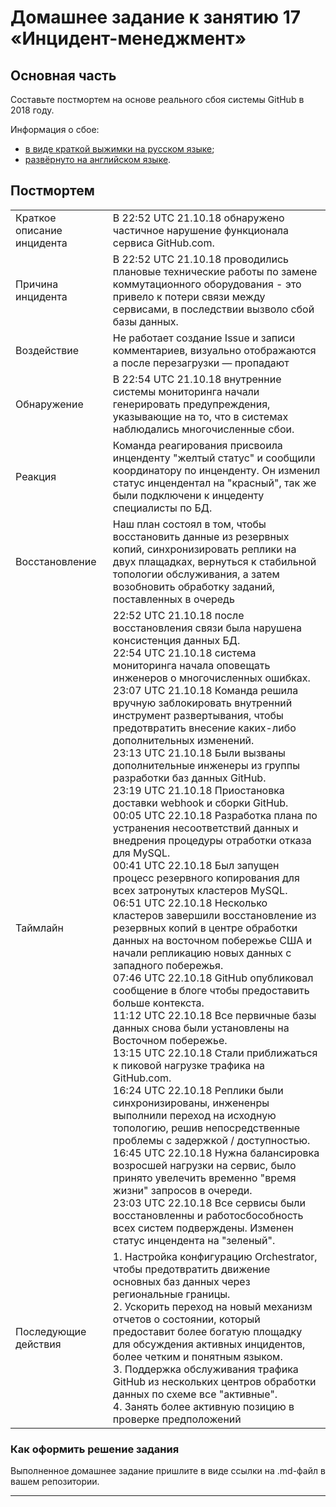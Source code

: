 # Домашнее задание к занятию 17 «Инцидент-менеджмент»

## Основная часть

Составьте постмортем на основе реального сбоя системы GitHub в 2018 году.

Информация о сбое: 

* [в виде краткой выжимки на русском языке](https://habr.com/ru/post/427301/);
* [развёрнуто на английском языке](https://github.blog/2018-10-30-oct21-post-incident-analysis/).

## Постмортем
 
|||
|---|----|
|Краткое описание инцидента|В 22:52 UTC 21.10.18 обнаружено частичное нарушение функционала сервиса GitHub.com.|
|Причина инцидента| В 22:52 UTC 21.10.18 проводились плановые технические работы по замене коммутационного оборудования - это привело к потери связи между сервисами, в последствии вызволо сбой базы данных.|
|Воздействие|Не работает создание Issue и записи комментариев, визуально отображаются а после перезагрузки — пропадают|
|Обнаружение|В 22:54 UTC 21.10.18 внутренние системы мониторинга начали генерировать предупреждения, указывающие на то, что в системах наблюдались многочисленные сбои.|
|Реакция| Команда реагирования присвоила инценденту "желтый статус" и сообщили координатору по инценденту. Он изменил статус инцендентал на "красный", так же были подключени к инцеденту специалисты по БД.|
|Восстановление| Наш план состоял в том, чтобы восстановить данные из резервных копий, синхронизировать реплики на двух плащадках, вернуться к стабильной топологии обслуживания, а затем возобновить обработку заданий, поставленных в очередь|
|Таймлайн|22:52 UTC 21.10.18 после восстановления связи была нарушена консистенция данных БД.<br> 22:54 UTC 21.10.18 система мониторинга начала оповещать инженеров о многочисленных ошибках. <br> 23:07 UTC 21.10.18 Команда решила вручную заблокировать внутренний инструмент развертывания, чтобы предотвратить внесение каких-либо дополнительных изменений. <br> 23:13 UTC 21.10.18 Были вызваны дополнительные инженеры из группы разработки баз данных GitHub. <br> 23:19 UTC 21.10.18 Приостановка доставки webhook и сборки GitHub. <br> 00:05 UTC 22.10.18 Разработка плана по устранения несоответствий данных и внедрения процедуры отработки отказа для MySQL. <br> 00:41 UTC 22.10.18 Был запущен процесс резервного копирования для всех затронутых кластеров MySQL. <br> 06:51 UTC 22.10.18 Несколько кластеров завершили восстановление из резервных копий в центре обработки данных на восточном побережье США и начали репликацию новых данных с западного побережья. <br> 07:46 UTC 22.10.18 GitHub опубликовал сообщение в блоге чтобы предоставить больше контекста. <br> 11:12 UTC 22.10.18 Все первичные базы данных снова были установлены на Восточном побережье. <br> 13:15 UTC 22.10.18 Стали приближаться к пиковой нагрузке трафика на GitHub.com. <br> 16:24 UTC 22.10.18 Реплики были синхронизированы, инжененры выполнили переход на исходную топологию, решив непосредственные проблемы с задержкой / доступностью. <br> 16:45 UTC 22.10.18 Нужна балансировка возросшей нагрузки на сервис, было принято увелечить временно "время жизни" запросов в очереди. <br> 23:03 UTC 22.10.18 Все сервисы были восстановленны и работосбособность всех систем подверждены. Изменен статус инцендента на "зеленый".|
|Последующие действия| 1. Настройка конфигурацию Orchestrator, чтобы предотвратить движение основных баз данных через региональные границы. <br> 2. Ускорить переход на новый механизм отчетов о состоянии, который предоставит более богатую площадку для обсуждения активных инцидентов, более четким и понятным языком. <br> 3. Поддержка обслуживания трафика GitHub из нескольких центров обработки данных по схеме все "активные". <br> 4. Занять более активную позицию в проверке предположений|

### Как оформить решение задания

Выполненное домашнее задание пришлите в виде ссылки на .md-файл в вашем репозитории.

---
